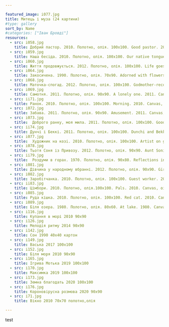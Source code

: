 ```yaml
---

featured_image: i077.jpg
title: Митець і муза (24 картини)
#type: gallery
sort_by: Name
#categories: ["Іван Бровді"]
resources:
  - src: i058.jpg
    title: Добрий пастор. 2010. Полотно, олія. 100х100. Good pastor. 2010. Canvas, oil.
  - src: i059.jpg
    title: Наша бесіда. 2010. Полотно, олія. 100х100. Our native tongue. 2010. Canvas, oil.
  - src: i060.jpg
    title: Життя продовжується. 2012. Полотно, олія. 100х100. Life goes on. 2012. Canvas, oil.
  - src: i064.jpg
    title: Закосичена. 1990. Полотно, олія. 70х90. Adorned with flowers. 1990. Canvas, oil. 70x90.
  - src: i068.jpg
    title: Маточка-спогад. 2012. Полотно, олія. 100х100. Godmother-recollection. 2012. Canvas, oil.
  - src: i069.jpg
    title: Самотня. 2011. Полотно, олія. 90х90. A lonely one. 2011. Canvas, oil. 
  - src: ii71.jpg
    title: Ранок. 2010. Полотно, олія. 100х100. Morning. 2010. Canvas, oil.
  - src: i072.jpg
    title: Забава. 2011. Полотно, олія. 90х90. Amusement. 2011. Canvas, oil.
  - src: i073.jpg
    title:  Доброго ранку, моя мила. 2011. Полотно, олія. 100х100. Good morning, my honey. 2011. Canvas, oil.
  - src: ii74.jpg
    title: Дунчі і Беккі. 2011. Полотно, олія. 100x100. Dunchi and Bekki. 2011. Canvas, oil.
  - src: i077.jpg
    title:  Художник на козi. 2010. Полотно, олія. 100х100. Artist on goat. 2010. Canvas, oil.
  - src: i078.jpg
    title: Тьотя Соня із Привозу. 2012. Полотно, олія. 90х90. Aunt Sonia from Privoz. 2012. Canvas, oil.
  - src: ii79.jpg
    title:  Роздуми в горах. 1970. Полотно, олія. 90х80. Reflections in the mountains. 1970. Canvas, oil.
  - src: i081.jpg
    title: Дівчина у народному вбранні. 2012. Полотно, олія. 90х90. Girl in folk clothes. 2012. Canvas, oil.
  - src: i082.jpg
    title: Заробітчанка. 2010. Полотно, олія. 100х100. Guest worker. 2010. Canvas, oil.
  - src: ii83.jpg
    title: Цімбори. 2010. Полотно, олія.100x100. Pals. 2010. Canvas, oil.
  - src: i085.jpg
    title: Руда кішка. 2010. Полотно, олія. 100х100. Red cat. 2010. Canvas, oil.
  - src: i089.jpg
    title: Біля озера. 1980. Полотно, олія. 80х60. At lake. 1980. Canvas, oil.
  - src: i116.jpg
    title: Купання в морі 2010 90х90
  - src: i126.jpg
    title: Мелодія ритму 2014 90х90
  - src: i142.jpg
    title: Сон 1990 40х40 картон
  - src: i149.jpg
    title: Васька 2017 100х100
  - src: i152.jpg
    title: Біля моря 2010 90х90
  - src: i165.jpg
    title: Ігрива Мотька 2019 100х100
  - src: i170.jpg
    title: Максимка 2019 100х100
  - src: i173.jpg
    title: Земна благодать 2020 100х100
  - src: i176.jpg
    title: Короновірусна розмова 2020 90х90
  - src: i71.jpg
    title: Вікно 2010 70х70 полотно,олія

---
```

test